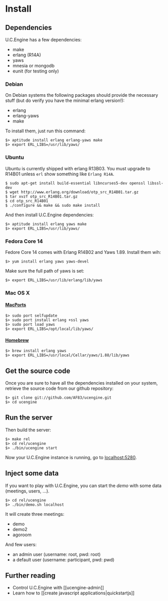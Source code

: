# Install

## Dependencies

U.C.Engine has a few dependencies:

* make
* erlang (R14A)
* yaws
* mnesia or mongodb
* eunit (for testing only)

### Debian

On Debian systems the following packages should provide the necessary stuff (but do verify you have the minimal erlang version!):

  - erlang
  - erlang-yaws
  - make

To install them, just run this command:

    $> aptitude install erlang erlang-yaws make
    $> export ERL_LIBS=/usr/lib/yaws/

### Ubuntu

Ubuntu is currently shipped with erlang R13B03. You must upgrade to R14B01 unless `erl` show something like `Erlang R14A`.

    $ sudo apt-get install build-essential libncurses5-dev openssl libssl-dev
    $ wget http://www.erlang.org/download/otp_src_R14B01.tar.gz
    $ tar xvzf otp_src_R14B01.tar.gz
    $ cd otp_src_R14B01
    $ ./configure && make && sudo make install

And then install U.C.Engine dependencies:

    $> aptitude install erlang yaws make
    $> export ERL_LIBS=/usr/lib/yaws/

### Fedora Core 14

Fedore Core 14 comes with Erlang R14B02 and Yaws 1.89. Install them wih:

    $> yum install erlang yaws yaws-devel

Make sure the full path of yaws is set:

    $> export ERL_LIBS=/usr/lib/erlang/lib/yaws

### Mac OS X

#### [MacPorts](http://www.macports.org/)

    $> sudo port selfupdate
    $> sudo port install erlang +ssl yaws
    $> sudo port load yaws
    $> export ERL_LIBS=/opt/local/lib/yaws/

#### [Homebrew](http://mxcl.github.com/homebrew/)

    $> brew install erlang yaws
    $> export ERL_LIBS=/usr/local/Cellar/yaws/1.88/lib/yaws

## Get the source code

Once you are sure to have all the dependencies installed on your system,
retrieve the source code from our github repository:

    $> git clone git://github.com/AF83/ucengine.git
    $> cd ucengine

## Run the server

Then build the server:

    $> make rel
    $> cd rel/ucengine
    $> ./bin/ucengine start

Now your U.C.Engine instance is running, go to [localhost:5280](http://localhost:5280/).

## Inject some data

If you want to play with U.C.Engine, you can start the *demo* with some data (meetings, users, ...).

    $> cd rel/ucengine
    $> ./bin/demo.sh localhost

It will create three meetings:

* demo
* demo2
* agoroom

And few users:

* an admin user (username: root, pwd: root)
* a default user (username: participant, pwd: pwd)

## Further reading

* Control U.C.Engine with [[ucengine-admin]]
* Learn how to [[create javascript applications|quickstartjs]]
